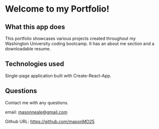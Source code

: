 # Welcome to my Portfolio!

## What this app does
This portfolio showcases various projects created throughout my Washington University coding bootcamp. It has an about me section and a downloadable resume. 

## Technologies used
Single-page application built with Create-React-App.

## Questions
Contact me with any questions. 

email: masonneale@gmail.com 

Github URL: https://github.com/masonMO25